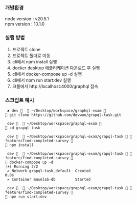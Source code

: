 ### 개발환경
node version : v20.5.1   
npm version : 10.1.0

### 실행 방법
1. 프로젝트 clone
2. 프로젝트 폴더로 이동
3. cli에서 npm install 실행
4. docker desktop 애플리케이션 다운로드 후 실행
5. cli에서 docker-compose up -d 실행
6. cli에서 npm run start:dev 실행
7. 크롬에서 http://localhost:4000/graphql 접속

### 스크립트 예시
```console
 ✘ dev 🌈   ~/Desktop/workspace/graphql-exam 
 git clone https://github.com/devwuu/grapql-task.git

 dev 🌈   ~/Desktop/workspace/graphql-exam 
 cd grapql-task

 dev 🌈   ~/Desktop/workspace/graphql-exam/grapql-task   feature/find-completed-survey 
 npm install

 dev 🌈   ~/Desktop/workspace/graphql-exam/grapql-task   feature/find-completed-survey 
 docker-compose up -d
[+] Running 2/2
 ✔ Network grapql-task_default  Created                                                                                                                    0.0s
 ✔ Container maumlab-db         Started

 dev 🌈   ~/Desktop/workspace/graphql-exam/grapql-task   feature/find-completed-survey 
 npm run start:dev

```